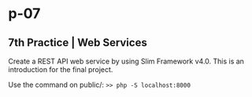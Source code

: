 # p-07

## 7th Practice | Web Services
Create a REST API web service by using Slim Framework v4.0.
This is an introduction for the final project.

Use the command on public/:
```>> php -S localhost:8000 ```
